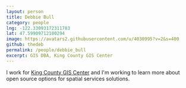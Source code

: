 ```yaml
---
layout: person
title: Debbie Bull
category: people
lng: -122.33093172311783
lat: 47.59909712100294
image: https://avatars2.githubusercontent.com/u/4030995?v=2&s=400
github: thedeb
permalink: /people/debbie_bull
excerpt: GIS DBA, King County GIS Center
---
```


I work for [King County GIS Center](http://kingcounty.gov/gis) and I'm working to learn more about open source options for spatial services solutions.
